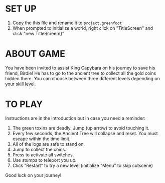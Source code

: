 # SET  UP
1. Copy the this file and rename it to `project.greenfoot`
2. When prompted to initialize a world, right click on "TitleScreen" and click "new TitleScreen()"

# ABOUT GAME
You have been invited to assist King Capybara on his journey to save his friend, Birdie! He has to go to the ancient tree to collect all the gold coins hidden there. You can choose between three different levels depending on your skill level.

# TO PLAY
Instructions are in the introduction but in case you need a reminder:
1. The green toxins are deadly. Jump (up arrow) to avoid touching it.
2. Every few seconds, the Ancient Tree will collapse and reset. You must escape within the time limit.
3. All of the logs are safe to stand on.
4. Jump to collect the coins.
5. Press <e> to activate all switches.
6. Use stumps to teleport you up.
7. Click "Restart" to try a new level (initialize "Menu" to skip cutscene)

Good luck on your journey!